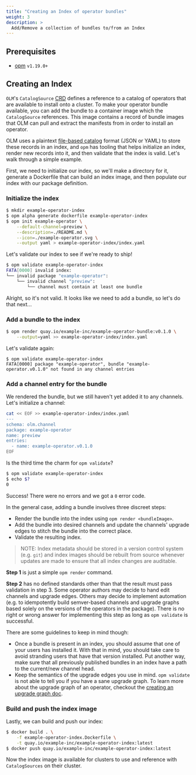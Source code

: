 ```yaml
---
title: "Creating an Index of operator bundles"
weight: 3
description: >
  Add/Remove a collection of bundles to/from an Index
---
```


## Prerequisites

- [opm](https://github.com/operator-framework/operator-registry/releases) `v1.19.0+`

## Creating an Index

`OLM`'s `CatalogSource` [CRD][catalogsource-crd] defines a reference to a catalog of operators that are available to
install onto a cluster. To make your operator bundle available, you can add the bundle to a container image which the
`CatalogSource` references. This image contains a record of bundle images that OLM can pull and extract the manifests
from in order to install an operator.

OLM uses a plaintext [file-based catalog][file-based-catalog-spec] format (JSON or YAML) to store these records in an index, and `opm` has tooling
that helps initialize an index, render new records into it, and then validate that the index is valid. Let's walk
through a simple example.

First, we need to initialize our index, so we'll make a directory for it, generate a Dockerfile that can build an index
image, and then populate our index with our package definition.


### Initialize the index
```sh
$ mkdir example-operator-index
$ opm alpha generate dockerfile example-operator-index
$ opm init example-operator \
    --default-channel=preview \
    --description=./README.md \
    --icon=./example-operator.svg \
    --output yaml > example-operator-index/index.yaml
```

Let's validate our index to see if we're ready to ship!
```sh
$ opm validate example-operator-index
FATA[0000] invalid index:
└── invalid package "example-operator":
    └── invalid channel "preview":
        └── channel must contain at least one bundle
```

Alright, so it's not valid. It looks like we need to add a bundle, so let's do
that next...

### Add a bundle to the index

```sh
$ opm render quay.io/example-inc/example-operator-bundle:v0.1.0 \
    --output=yaml >> example-operator-index/index.yaml
```

Let's validate again:
```
$ opm validate example-operator-index
FATA[0000] package "example-operator", bundle "example-operator.v0.1.0" not found in any channel entries
```

### Add a channel entry for the bundle

We rendered the bundle, but we still haven't yet added it to any channels.
Let's initialize a channel:
```sh
cat << EOF >> example-operator-index/index.yaml
---
schema: olm.channel
package: example-operator
name: preview
entries:
  - name: example-operator.v0.1.0
EOF
```

Is the third time the charm for `opm validate`?

```sh
$ opm validate example-operator-index
$ echo $?
0
```

Success! There were no errors and we got a `0` error code.

In the general case, adding a bundle involves three discreet steps:
- Render the bundle into the index using `opm render <bundleImage>`.
- Add the bundle into desired channels and update the channels' upgrade edges
  to stitch the bundle into the correct place.
- Validate the resulting index.

> NOTE: Index metadata should be stored in a version control system (e.g. `git`) and index images should be rebuilt from source
whenever updates are made to ensure that all index changes are auditable.

**Step 1** is just a simple `opm render` command.

**Step 2** has no defined standards other than that the result must pass validation in step 3. Some operator authors may
decide to hand edit channels and upgrade edges. Others may decide to implement automation (e.g. to idempotently
build semver-based channels and upgrade graphs based solely on the versions of the operators in the package). There is
no right or wrong answer for implementing this step as long as `opm validate` is successful.

There are some guidelines to keep in mind though:
- Once a bundle is present in an index, you should assume that one of your users has installed it. With that in mind,
  you should take care to avoid stranding users that have that version installed. Put another way, make sure that
  all previously published bundles in an index have a path to the current/new channel head.
- Keep the semantics of the upgrade edges you use in mind. `opm validate` is not able to tell you if you have a sane
  upgrade graph. To learn more about the upgrade graph of an operator, checkout the
  [creating an upgrade graph doc][upgrade-graph-doc].

### Build and push the index image

Lastly, we can build and push our index:

```sh
$ docker build . \
    -f example-operator-index.Dockerfile \
    -t quay.io/example-inc/example-operator-index:latest
$ docker push quay.io/example-inc/example-operator-index:latest
```

Now the index image is available for clusters to use and reference with `CatalogSources` on their cluster.

[catalogsource-crd]: /docs/concepts/crds/catalogsource
[file-based-catalog-spec]: /docs/reference/file-based-catalogs
[upgrade-graph-doc]: /docs/concepts/olm-architecture/operator-catalog/creating-an-update-graph
